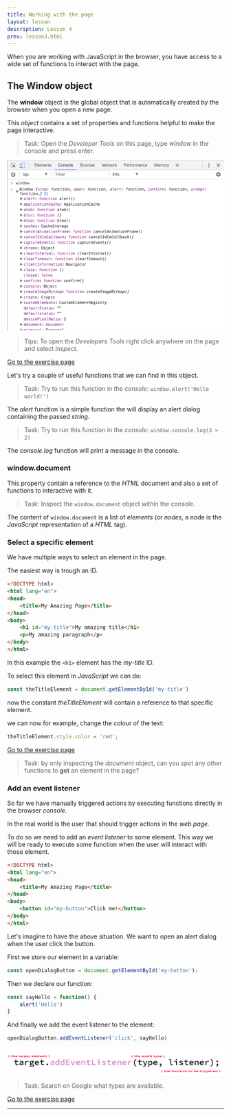 ```yaml
---
title: Working with the page
layout: lesson
description: Lesson 4
prev: lesson3.html
---
```


When you are working with JavaScript in the browser, you have access to a wide set of functions to interact with the page.

## The Window object

The **window** object is the global object that is automatically created by the browser when you open a new page.

This _object_ contains a set of properties and functions helpful to make the page interactive.

> Task: Open the _Developer Tools_ on this page, type _window_ in the console and press enter.

![The Window object](assets/windowObject.png)

> Tips: To open the _Developers Tools_ right click anywhere on the page and select _inspect_.

[Go to the exercise page](https://jsbin.com/mofayaz/2/edit?html,js,output)

Let's try a couple of useful functions that we can find in this object.

> Task: Try to run this function in the _console_: `window.alert('Hello world!')`

The _alert_ function is a simple function the will display an alert dialog containing the passed _string_.

> Task: Try to run this function in the _console_: `window.console.log(3 > 2)`

The _console.log_ function will print a message in the console.

### window.document

This property contain a reference to the _HTML_ document and also a set of functions to interactive with it.

> Task: Inspect the `window.document` object within the console.

The content of `window.document` is a list of _elements_ (or _nodes_, a node is the _JavaScript_ representation of a _HTML_ tag).

### Select a specific element

We have multiple ways to select an element in the page.

The easiest way is trough an ID.

```html
<!DOCTYPE html>
<html lang="en">
<head>
    <title>My Amazing Page</title>
</head>
<body>
    <h1 id="my-title">My amazing title</h1>
    <p>My amazing paragraph</p>
</body>
</html>
```

In this example the `<h1>` element has the _my-title_ ID.

To select this element in _JavaScript_ we can do:

```js
const theTitleElement = document.getElementById('my-title')
```

now the constant _theTitleElement_ will contain a reference to that specific element.

we can now for example, change the colour of the text:

```js
theTitleElement.style.color = 'red';
```

[Go to the exercise page](https://jsbin.com/mofayaz/2/edit?html,js,output)

> Task: by only inspecting the _document_ object, can you spot any other functions to **get** an element in the page?

### Add an event listener

So far we have manually triggered actions by executing functions directly in the browser _console_.

In the real world is the user that should trigger actions in the _web page_.

To do so we need to add an _event listener_ to some element. This way we will be ready to execute some function when the user will interact with those element.

```html
<!DOCTYPE html>
<html lang="en">
<head>
    <title>My Amazing Page</title>
</head>
<body>
    <button id="my-button">Click me!</button>
</body>
</html>
```

Let's imagine to have the above situation. We want to open an alert dialog when the user click the button.

First we store our element in a variable:
```js
const openDialogButton = document.getElementById('my-button');
```

Then we declare our function:
```js
const sayHello = function() {
    alert('Hello')
}
```

And finally we add the event listener to the element:
```js
openDialogButton.addEventListener('click', sayHello)
```

![Add Event Listener](assets/ael.png)

> Task: Search on Google what types are available.

[Go to the exercise page](https://jsbin.com/mohicac/edit?html,js,output)

---
